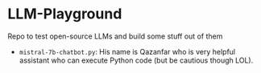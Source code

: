 # LLM-Playground
Repo to test open-source LLMs and build some stuff out of them

- `mistral-7b-chatbot.py`: His name is Qazanfar who is very helpful assistant who can execute Python code (but be cautious though LOL).
